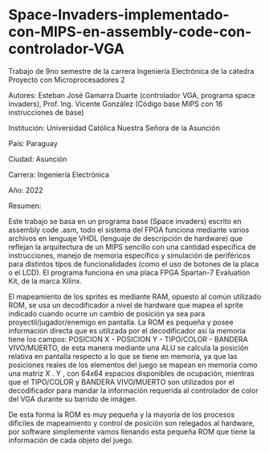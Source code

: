 # Space-Invaders-implementado-con-MIPS-en-assembly-code-con-controlador-VGA

Trabajo de 9no semestre de la carrera Ingeniería Electrónica de la cátedra Proyecto con Microprocesadores 2

Autores: Esteban José Gamarra Duarte (controlador VGA, programa space invaders), Prof. Ing. Vicente González (Código base MIPS con 16 instrucciones de base) 

Institución: Universidad Católica Nuestra Señora de la Asunción

País: Paraguay

Ciudad: Asunción

Carrera: Ingeniería Electrónica

Año: 2022

Resumen:

Este trabajo se basa en un programa base (Space invaders) escrito en assembly code .asm, todo el sistema del FPGA funciona mediante varios archivos en lenguaje VHDL (lenguaje de descripción de hardware) que reflejan la arquitectura de un MIPS sencillo con una cantidad especifica de instrucciones, manejo de memoria específico y simulación de periféricos para distintos tipos de funcionalidades (como el uso de botones de la placa o el LCD). El programa funciona en una placa FPGA Spartan-7 Evaluation Kit, de la marca Xilinx. 

El mapeamiento de los sprites es mediante RAM, opuesto al común utilizado ROM, se usa un decodificador a nivel de hardware que mapea el sprite indicado cuando ocurre un cambio de posición ya sea para proyectil/jugador/enemigo en pantalla. La ROM es pequeña y posee información directa que es utilizada por el decodificador así la memoria tiene los campos: POSICION X - POSICION Y - TIPO/COLOR - BANDERA VIVO/MUERTO, de esta manera mediante una ALU se calcula la posición relativa en pantalla respecto a lo que se tiene en memoria, ya que las posiciones reales de los elementos del juego se mapean en memoria como una matriz X . Y , con 64x64 espacios disponibles de ocupación, mientras que el TIPO/COLOR y BANDERA VIVO/MUERTO son utilizados por el decodificador para mandar la información requerida al controlador de color del VGA durante su barrido de imágen.

De esta forma la ROM es muy pequeña y la mayoría de los procesos díficiles de mapeamiento y control de posición son relegados al hardware, por software simplemente vamos llenando esta pequeña ROM que tiene la información de cada objeto del juego.

